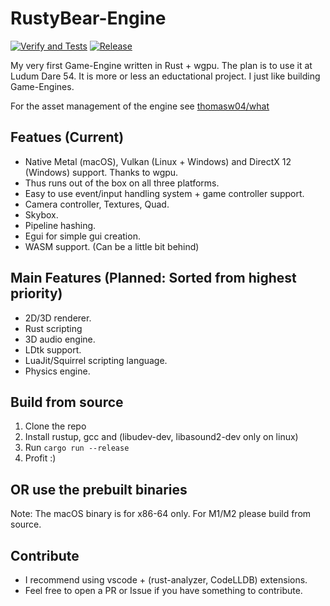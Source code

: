 # RustyBear-Engine

[![Verify and Tests](https://github.com/thomasw04/RustyBear-Engine/actions/workflows/verify.yml/badge.svg)](https://github.com/thomasw04/RustyBear-Engine/actions)
[![Release](https://github.com/thomasw04/RustyBear-Engine/actions/workflows/release.yml/badge.svg)](https://github.com/thomasw04/RustyBear-Engine/actions)

My very first Game-Engine written in Rust + wgpu. The plan is to use it at Ludum Dare 54.
It is more or less an eductational project. I just like building Game-Engines.

For the asset management of the engine see [thomasw04/what](https://github.com/thomasw04/what)

## Featues (Current)
- Native Metal (macOS), Vulkan (Linux + Windows) and DirectX 12 (Windows) support. Thanks to wgpu.
- Thus runs out of the box on all three platforms.
- Easy to use event/input handling system + game controller support.
- Camera controller, Textures, Quad.
- Skybox.
- Pipeline hashing.
- Egui for simple gui creation.
- WASM support. (Can be a little bit behind)

## Main Features (Planned: Sorted from highest priority)
- 2D/3D renderer.
- Rust scripting
- 3D audio engine.
- LDtk support. 
- LuaJit/Squirrel scripting language.
- Physics engine.

## Build from source

1. Clone the repo 
2. Install rustup, gcc and (libudev-dev, libasound2-dev only on linux) 
3. Run ```cargo run --release```
4. Profit :)

## OR use the prebuilt binaries
Note: The macOS binary is for x86-64 only. For M1/M2 please build from source.

## Contribute
- I recommend using vscode + (rust-analyzer, CodeLLDB) extensions.
- Feel free to open a PR or Issue if you have something to contribute.


